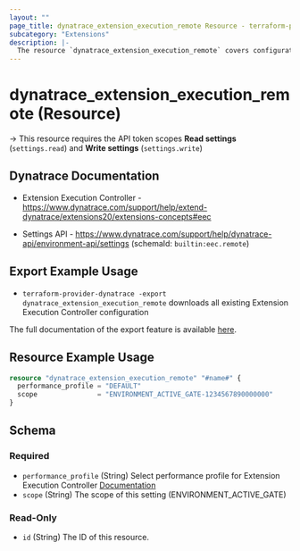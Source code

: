 ```yaml
---
layout: ""
page_title: dynatrace_extension_execution_remote Resource - terraform-provider-dynatrace"
subcategory: "Extensions"
description: |-
  The resource `dynatrace_extension_execution_remote` covers configuration for Extension Execution Controller configuration for ActiveGate deployment
---
```


# dynatrace_extension_execution_remote (Resource)

-> This resource requires the API token scopes **Read settings** (`settings.read`) and **Write settings** (`settings.write`)

## Dynatrace Documentation

- Extension Execution Controller - https://www.dynatrace.com/support/help/extend-dynatrace/extensions20/extensions-concepts#eec

- Settings API - https://www.dynatrace.com/support/help/dynatrace-api/environment-api/settings (schemaId: `builtin:eec.remote`)

## Export Example Usage

- `terraform-provider-dynatrace -export dynatrace_extension_execution_remote` downloads all existing Extension Execution Controller configuration

The full documentation of the export feature is available [here](https://registry.terraform.io/providers/dynatrace-oss/dynatrace/latest/docs/guides/export-v2).

## Resource Example Usage

```terraform
resource "dynatrace_extension_execution_remote" "#name#" {
  performance_profile = "DEFAULT"
  scope               = "ENVIRONMENT_ACTIVE_GATE-1234567890000000"
}
```

<!-- schema generated by tfplugindocs -->
## Schema

### Required

- `performance_profile` (String) Select performance profile for Extension Execution Controller [Documentation](https://www.dynatrace.com/support/help/shortlink/extensions-concepts#resource-consumption "More about performance profiles")
- `scope` (String) The scope of this setting (ENVIRONMENT_ACTIVE_GATE)

### Read-Only

- `id` (String) The ID of this resource.
 
